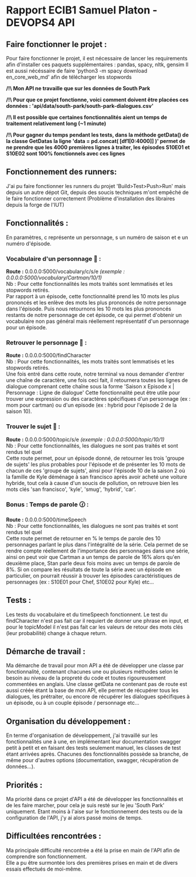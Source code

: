 # **Rapport ECIB1 Samuel Platon - DEVOPS4 API**
 





## **Faire fonctionner le projet :**

Pour faire fonctionner le projet, il est nécessaire de lancer les requirements afin d'installer ces paquets supplémentaires :
pandas, spacy, nltk, gensim
Il est aussi nécéssaire de faire 'python3 -m spacy download en_core_web_md' afin de télécharger les stopwords

**/!\ Mon API ne travaille que sur les données de South Park**   

**/!\ Pour que ce projet fonctionne, voici comment doivent être placées ces données : 'api/data/south-park/south-park-dialogues.csv'**   

**/!\ Il est possible que certaines fonctionnalités aient un temps de traitement relativement long (~1 minute)**  

**/!\ Pour gagner du temps pendant les tests,  dans la méthode getData() de la classe GetDatas la ligne 'data = pd.concat( [df1[0:4000]] )' permet de ne prendre que les 4000 premières lignes à traiter, les épisodes S10E01 et S10E02 sont 100% fonctionnels avec ces lignes**  

## **Fonctionnement des runners**:

J'ai pu faire fonctionner les runners du projet 'Build>Test>Push>Run' mais depuis un autre dépot Git, depuis des soucis techniques m'ont empêché de le faire fonctionner correctement (Problème d'installation des libraires depuis la forge de l'IUT)

## **Fonctionnalités :** 

En paramètres, c représente un personnage, s un numéro de saison et e un numéro d'épisode.

### Vocabulaire d'un personnage :speech_balloon: :

**Route :** 0.0.0.0:5000/vocabulary/c/s/e *(exemple : 0.0.0.0:5000/vocabulary/Cartman/10/1)*  
Nb : Pour cette fonctionnalités les mots traités sont lemmatisés et les stopwords retirés.  
Par rapport à un épisode, cette fonctionnalité prend les 10 mots les plus prononcés et les enlève des mots les plus prononcés de notre personnage <c> dans l'épisode. Puis nous retournons les 10 mots les plus prononcés restants de notre personnage <c> de cet épisode, ce qui permet d'obtenir un vocabulaire non pas général mais réellement représentatif d'un personnage pour un épisode.



### Retrouver le personnage :eyes: : 
**Route :** 0.0.0.0:5000/findCharacter  
Nb : Pour cette fonctionnalités, les mots traités sont lemmatisés et les stopwords retirés.  
Une fois entré dans cette route, notre terminal va nous demander d'entrer une chaîne de caractère, une fois ceci fait, il retournera toutes les lignes de dialogue comprenant cette chaîne sous la forme 'Saison x Episode x | Personnage : Ligne de dialogue'
Cette fonctionnalité peut être utile pour trouver une expression ou des caractères spécifiques d'un personnage (ex : mom pour cartman) ou d'un episode (ex : hybrid pour l'épisode 2 de la saison 10). 

### Trouver le sujet :book: :
**Route :** 0.0.0.0:5000/topic/s/e *(exemple : 0.0.0.0:5000/topic/10/1)*  
Nb : Pour cette fonctionnalités, les dialogues ne sont pas traités et sont rendus tel quel  
Cette route permet, pour un épisode donné, de retourner les trois 'groupe de sujets' les plus probables pour l'épisode et de présenter les 10 mots de chacun de ces 'groupe de sujets', ainsi pour l'épisode 10 de la saison 2 où la famille de Kyle déménage à san francisco après avoir acheté une voiture hybride, tout cela à cause d'un soucis de pollution, on retrouve bien les mots clés 'san francisco', 'kyle', 'smug', 'hybrid', 'car'.

### Bonus : Temps de parole :clock130: :  
**Route :** 0.0.0.0:5000/timeSpeech  
Nb : Pour cette fonctionnalités, les dialogues ne sont pas traités et sont rendus tel quel  
Cette route permet de retourner en % le temps de parole des 10 personnages parlant le plus dans l'intégralité de la série.
Cela permet de se rendre compte réellement de l'importance des personnages dans une série, ainsi on peut voir que Cartman a un temps de parole de 16% alors qu'en deuxième place, Stan parle deux fois moins avec un temps de parole de 8%. Si on compare les résultats de toute la série avec un épisode en particulier, on pourrait réussir à trouver les épisodes caractéristiques de personnages (ex : S10E01 pour Chef, S10E02 pour Kyle) etc...

## **Tests :**

Les tests du vocabulaire et du timeSpeech fonctionnent. Le test du findCharacter n'est pas fait car il requiert de donner une phrase en input, et pour le topicModel il n'est pas fait car les valeurs de retour des mots clés (leur probabilité) change à chaque return.

## **Démarche de travail :**

Ma démarche de travail pour mon API a été de développer une classe par fonctionnalité, contenant chacunes une ou plusieurs méthodes selon le besoin au niveau de la propreté du code et toutes rigoureusement commentées en anglais. Une classe getData ne contenant pas de route est aussi créée étant la base de mon API, elle permet de récupérer tous les dialogues, les prétraiter, ou encore de récupérer les dialogues spécifiques à un épisode, ou à un couple épisode / personnage etc...

## **Organisation du développement :**

En terme d'organisation de développement, j'ai travaillé sur les fonctionnalités une à une, en implémentant leur documentation swagger petit à petit et en faisant des tests seulement manuel, les classes de test étant arrivées après. Chacunes des fonctionnalités possède sa branche, de même pour d'autres options (documentation, swagger, récupération de données...).

## **Priorités :** 
Ma priorité dans ce projet d'API a été de développer les fonctionnalités et de les faire marcher, pour cela je suis resté sur le jeu 'South Park' uniquement. Etant moins à l'aise sur le fonctionnement des tests ou de la configuration de l'API, j'y ai alors passé moins de temps.

## **Difficultées rencontrées :**
Ma principale difficulté rencontrée a été la prise en main de l'API afin de comprendre son fonctionnement.  
Elle a pu être surmontée lors des premières prises en main et de divers essais effectués de moi-même.